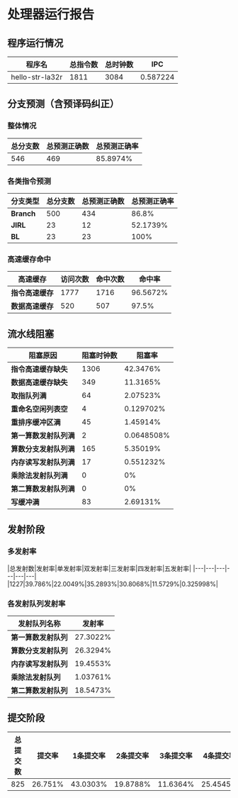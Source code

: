 # 处理器运行报告
## 程序运行情况
|程序名|总指令数|总时钟数|IPC|
|---|---|---|---|
|hello-str-la32r|1811|3084|0.587224|

## 分支预测（含预译码纠正）
### 整体情况
|总分支数|总预测正确数|总预测正确率|
|---|---|---|
|546|469|85.8974%|

### 各类指令预测
|分支类型|总分支数|总预测正确数|总预测正确率|
|---|---|---|---|
|**Branch**| 500 | 434 | 86.8%|
|**JIRL**| 23 | 12 | 52.1739%|
|**BL**| 23 | 23 | 100%|

### 高速缓存命中
|高速缓存|访问次数|命中次数|命中率|
|---|---|---|---|
|**指令高速缓存**| 1777 | 1716 | 96.5672%|
|**数据高速缓存**| 520 | 507 | 97.5%|
## 流水线阻塞
|阻塞原因|阻塞时钟数|阻塞率|
|---|---|---|
|**指令高速缓存缺失**| 1306 | 42.3476%|
|**数据高速缓存缺失**| 349 | 11.3165%|
|**取指队列满**| 64 | 2.07523%|
|**重命名空闲列表空**|4 | 0.129702%|
|**重排序缓冲区满**|45 | 1.45914%|
|**第一算数发射队列满**|2 | 0.0648508%|
|**算数分支发射队列满**|165 | 5.35019%|
|**内存读写发射队列满**|17 | 0.551232%|
|**乘除法发射队列满**|0 | 0%|
|**第二算数发射队列满**|0 | 0%|
|**写缓冲满**|83 | 2.69131%|

## 发射阶段
### 多发射率
|总发射数|发射率|单发射率|双发射率|三发射率|四发射率|五发射率|
|---|---|---|---|---|---|
|1227|39.786%|22.0049%|35.2893%|30.8068%|11.5729%|0.325998%|

### 各发射队列发射率
|发射队列名称|发射率|
|---|---|
|**第一算数发射队列**|27.3022%|
|**算数分支发射队列**|26.3294%|
|**内存读写发射队列**|19.4553%|
|**乘除法发射队列**|1.03761%|
|**第二算数发射队列**|18.5473%|

## 提交阶段
|总提交数|提交率|1条提交率|2条提交率|3条提交率|4条提交率|
|---|---|---|---|---|---|
|825|26.751%|43.0303%|19.8788%|11.6364%|25.4545%|
